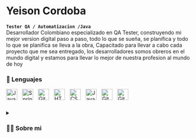 # Yeison Cordoba
**`Tester QA / Automatizacion /Java`** <br>
Desarrollador Colombiano especializado en QA Tester, construyendo mi mejor version digital paso a paso, todo lo que se sueña, se planifica y todo lo que se planifica se lleva a la obra, Capacitado para llevar a cabo cada proyecto que me sea entregado, los desarrolladores somos obreros en el mundo digital y estamos para llevar lo mejor de nuestra profesion al mundo de hoy 

### 🧰 Lenguajes

<img align="left" alt="Java" width="30px" style="padding-right:10px;" src="https://cdn.jsdelivr.net/gh/devicons/devicon/icons/java/java-original.svg"/>
<img align="left" alt="Spring" width="30px" style="padding-right:10px;" src="https://cdn.jsdelivr.net/gh/devicons/devicon/icons/spring/spring-original.svg" />
<img align="left" alt="Git" width="30px" style="padding-right:10px;" src="https://cdn.jsdelivr.net/gh/devicons/devicon/icons/git/git-original.svg" />
<img align="left" alt="HTML" width="30px" style="padding-right:10px;" src="https://cdn.jsdelivr.net/gh/devicons/devicon/icons/html5/html5-plain.svg" />
<img align="left" alt="CSS" width="30px" style="padding-right:10px;" src="https://cdn.jsdelivr.net/gh/devicons/devicon/icons/css3/css3-plain.svg" />
<img align="left" alt="JavaScript" width="30px" style="padding-right:10px;" src="https://cdn.jsdelivr.net/gh/devicons/devicon/icons/javascript/javascript-plain.svg" />
<img align="left" alt="GitHub" width="30px" style="padding-right:10px;" src="https://cdn.jsdelivr.net/gh/devicons/devicon/icons/github/github-original.svg" />
<img align="left" alt="GitHub" width="30px" style="padding-right:10px;" src="https://cdn.jsdelivr.net/gh/devicons/devicon/icons/bootstrap/bootstrap-original.svg" />
<br>

#

<details>
 <summary><h3>👨‍💻 Sobre mi</h3></summary>
   Inicie a investigar del mundo del desarrollo en el año 2019, la curiosidad de ver como se creaban las aplicaciones en las que estaba navegando cada dia en mi rutina diaria me llevo a buscar como se creaban cada una de ellas, empece a ver cursos de programacion y empece mi camino con la ruta del Front End con Html Css y JavaScript, decidi ingresas a una universidad para completar mis conomientos ya en un entorno profesional, en ese lugar aprendi sobre el trabajo en equipo y la responsabilidad que se lleva cada proyecto aun asi segui viendo cursos para mi formacion continua y decidi epecializarme en el entorno Java con Spring Boot y seguir una ruta que me lleve a ser un master en ella. eh decidido continuar el camino de ser un QA y ser experto en la rama del testing


           



